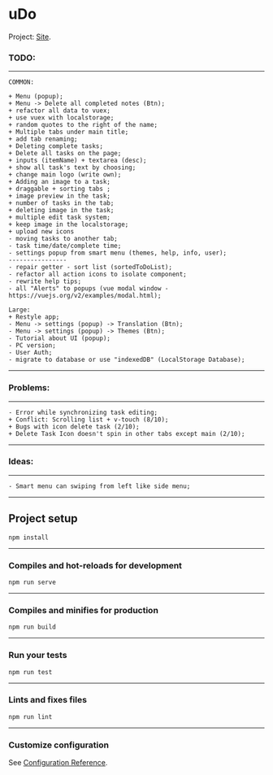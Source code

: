 # uDo
Project: [Site](https://todovue-f9884.firebaseapp.com/).
### TODO:
___
```
COMMON:

+ Menu (popup);
+ Menu -> Delete all completed notes (Btn);
+ refactor all data to vuex;
+ use vuex with localstorage;
+ random quotes to the right of the name;
+ Multiple tabs under main title;
+ add tab renaming;
+ Deleting complete tasks;
+ Delete all tasks on the page;
+ inputs (itemName) + textarea (desc);
+ show all task's text by choosing;
+ change main logo (write own);
+ Adding an image to a task;
+ draggable + sorting tabs ;
+ image preview in the task;
+ number of tasks in the tab;
+ deleting image in the task;
+ multiple edit task system;
+ keep image in the localstorage;
+ upload new icons
- moving tasks to another tab;
- task time/date/complete time;
- settings popup from smart menu (themes, help, info, user);
----------------
- repair getter - sort list (sortedToDoList);
- refactor all action icons to isolate component;
- rewrite help tips;
- all "Alerts" to popups (vue modal window - https://vuejs.org/v2/examples/modal.html);

Large:
+ Restyle app;
- Menu -> settings (popup) -> Translation (Btn);
- Menu -> settings (popup) -> Themes (Btn);
- Tutorial about UI (popup);
- PC version;
- User Auth;
- migrate to database or use "indexedDB" (LocalStorage Database);
```
___

### Problems:
___
```
- Error while synchronizing task editing;
+ Conflict: Scrolling list + v-touch (8/10);
+ Bugs with icon delete task (2/10);
+ Delete Task Icon doesn't spin in other tabs except main (2/10);
```
___

### Ideas:
___
```
- Smart menu can swiping from left like side menu;
```
___

## Project setup
```
npm install
```
___
### Compiles and hot-reloads for development
```
npm run serve
```
___
### Compiles and minifies for production
```
npm run build
```
___
### Run your tests
```
npm run test
```
___
### Lints and fixes files
```
npm run lint
```
___
### Customize configuration
See [Configuration Reference](https://cli.vuejs.org/config/).
